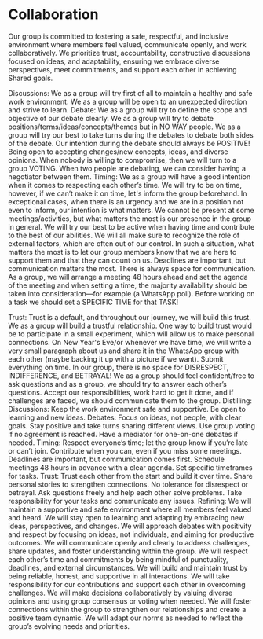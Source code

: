 # Collaboration

<!-- group norms summary -->
Our group is committed to fostering a safe, respectful, and inclusive environment where members feel valued, communicate openly, and work collaboratively. We prioritize trust, accountability, constructive discussions focused on ideas, and adaptability, ensuring we embrace diverse perspectives, meet commitments, and support each other in achieving
Shared goals.
<!-- group norms list -->
Discussions:
We as a group will try first of all to maintain a healthy and safe work environment.
We as a group will be open to an unexpected direction and strive to learn.
Debate:
We as a group will try to define the scope and objective of our debate clearly.
We as a group will try to debate positions/terms/ideas/concepts/themes but in NO WAY people.
We as a group will try our best to take turns during the debates to debate both sides of the debate.
Our intention during the debate should always be POSITIVE!
Being open to accepting changes/new concepts, ideas, and diverse opinions.
When nobody is willing to compromise, then we will turn to a group VOTING.
When two people are debating, we can consider having a negotiator between them.
Timing:
We as a group will have a good intention when it comes to respecting each other’s time. We will try to be on time, however, if we can’t make it on time, let's inform the group beforehand. In exceptional cases, when there is an urgency and we are in a position not even to inform, our intention is what matters.
We cannot be present at some meetings/activities, but what matters the most is our presence in the group in general. We will try our best to be active when having time and contribute to the best of our abilities.
We will all make sure to recognize the role of external factors, which are often out of our control. In such a situation, what matters the most is to let our group members know that we are here to support them and that they can count on us.
Deadlines are important, but communication matters the most. There is always space for communication.
As a group, we will arrange a meeting 48 hours ahead and set the agenda of the meeting and when setting a time, the majority availability should be taken into consideration—for example (a WhatsApp poll).
Before working on a task we should set a SPECIFIC TIME for that TASK!

Trust:
Trust is a default, and throughout our journey, we will build this trust.
We as a group will build a trustful relationship. One way to build trust would be to participate in a small experiment, which will allow us to make personal connections. On New Year's Eve/or whenever we have time, we will write a very small paragraph about us and share it in the WhatsApp group with each other (maybe backing it up with a picture if we want). Submit everything on time.
In our group, there is no space for DISRESPECT, INDIFFERENCE, and BETRAYAL!
We as a group should feel confident/free to ask questions and as a group, we should try to answer each other’s questions.
Accept our responsibilities, work hard to get it done, and if challenges are faced, we should communicate them to the group.
Distilling:
Discussions: Keep the work environment safe and supportive. Be open to learning and new ideas.
Debates: Focus on ideas, not people, with clear goals. Stay positive and take turns sharing different views. Use group voting if no agreement is reached. Have a mediator for one-on-one debates if needed.
Timing: Respect everyone’s time; let the group know if you’re late or can’t join. Contribute when you can, even if you miss some meetings. Deadlines are important, but communication comes first. Schedule meetings 48 hours in advance with a clear agenda. Set specific timeframes for tasks.
Trust: Trust each other from the start and build it over time. Share personal stories to strengthen connections. No tolerance for disrespect or betrayal. Ask questions freely and help each other solve problems. Take responsibility for your tasks and communicate any issues.
Refining:
We will maintain a supportive and safe environment where all members feel valued and heard.
We will stay open to learning and adapting by embracing new ideas, perspectives, and changes.
We will approach debates with positivity and respect by focusing on ideas, not individuals, and aiming for productive outcomes.
We will communicate openly and clearly to address challenges, share updates, and foster understanding within the group.
We will respect each other’s time and commitments by being mindful of punctuality, deadlines, and external circumstances.
We will build and maintain trust by being reliable, honest, and supportive in all interactions.
We will take responsibility for our contributions and support each other in overcoming challenges.
We will make decisions collaboratively by valuing diverse opinions and using group consensus or voting when needed.
We will foster connections within the group to strengthen our relationships and create a positive team dynamic.
We will adapt our norms as needed to reflect the group’s evolving needs and priorities.
